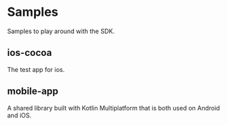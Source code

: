# Samples

Samples to play around with the SDK.

## ios-cocoa

The test app for ios.

## mobile-app

A shared library built with Kotlin Multiplatform that is both used on Android and iOS.
